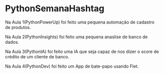 # PythonSemanaHashtag

Na Aula 1(PythonPowerUp) foi feito uma pequena automação de cadastro de produtos.

Na Aula 2(PythonInsights) foi feito uma pequena anaslise de banco de dados.

Na Aula 3(PythonIA) foi feito uma IA que seja capaz de nos dizer o score de crédito de um cliente de banco.

Na Aula 4(PythonDev) foi feito um App de bate-papo usando Flet. 
